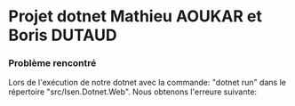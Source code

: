 # Projet dotnet Mathieu AOUKAR et Boris DUTAUD

### Problème rencontré 

Lors de l'exécution de notre dotnet avec la commande: "dotnet run" dans le répertoire "src/Isen.Dotnet.Web". Nous obtenons l'erreure suivante:


